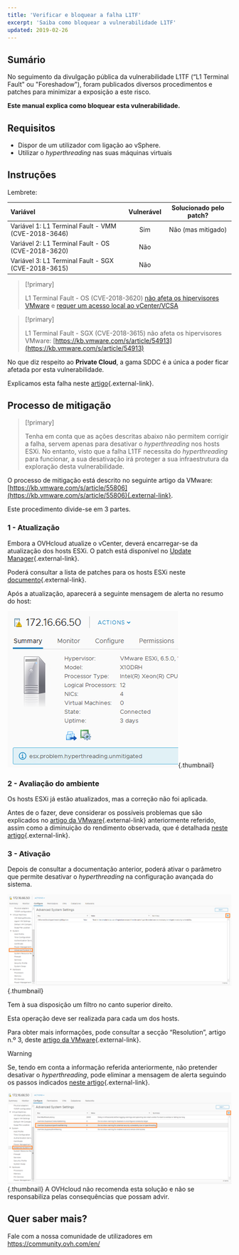 ```yaml
---
title: 'Verificar e bloquear a falha L1TF'
excerpt: 'Saiba como bloquear a vulnerabilidade L1TF'
updated: 2019-02-26
---
```


## Sumário

No seguimento da divulgação pública da vulnerabilidade L1TF (“L1 Terminal Fault" ou "Foreshadow"), foram publicados diversos procedimentos e patches para minimizar a exposição a este risco.

**Este manual explica como bloquear esta vulnerabilidade.**

## Requisitos

- Dispor de um utilizador com ligação ao vSphere.
- Utilizar o <i>hyperthreading </i>nas suas máquinas virtuais

## Instruções

Lembrete:

|Variável|Vulnerável|Solucionado pelo patch?|
|:---|:---:|:---:|
|Variável 1: L1 Terminal Fault - VMM (CVE-2018-3646)|Sim|Não (mas mitigado)|
|Variável 2: L1 Terminal Fault - OS (CVE-2018-3620)|Não||
|Variável 3: L1 Terminal Fault - SGX (CVE-2018-3615)|Não||

> [!primary]
> 
> L1 Terminal Fault - OS (CVE-2018-3620) [não afeta os hipervisores VMware](https://kb.vmware.com/s/article/55807) e [requer um acesso local ao vCenter/VCSA](https://kb.vmware.com/s/article/52312)
>

> [!primary]
> 
> L1 Terminal Fault - SGX (CVE-2018-3615) não afeta os hipervisores VMware: [https://kb.vmware.com/s/article/54913](https://kb.vmware.com/s/article/54913)
> 

No que diz respeito ao **Private Cloud**, a gama SDDC é a única a poder ficar afetada por esta vulnerabilidade.

Explicamos esta falha neste [artigo](https://www.ovh.pt/news/artigos/al516.ovh-l1-terminal-fault-l1tfforeshadow-disclosure){.external-link}.

## Processo de mitigação

> [!primary]
>
> Tenha em conta que as ações descritas abaixo não permitem corrigir a falha, servem apenas para desativar o <i>hyperthreading </i>nos hosts ESXi. No entanto, visto que a falha L1TF necessita do <i>hyperthreading </i>para funcionar, a sua desativação irá proteger a sua infraestrutura da exploração desta vulnerabilidade.
>

O processo de mitigação está descrito no seguinte artigo da VMware: [https://kb.vmware.com/s/article/55806](https://kb.vmware.com/s/article/55806){.external-link}.

Este procedimento divide-se em 3 partes.

### 1 - Atualização

Embora a OVHcloud atualize o vCenter, deverá encarregar-se da atualização dos hosts ESXi. O patch está disponível no [Update Manager](/pages/hosted_private_cloud/hosted_private_cloud_powered_by_vmware/vmware_update_manager){.external-link}. 

Poderá consultar a lista de patches para os hosts ESXi neste [documento](https://www.vmware.com/security/advisories/VMSA-2018-0020.html){.external-link}.

Após a atualização, aparecerá a seguinte mensagem de alerta no resumo do host:

![](images/warningMsg.png){.thumbnail}

### 2 - Avaliação do ambiente

Os hosts ESXi já estão atualizados, mas a correção não foi aplicada.

Antes de o fazer, deve considerar os possíveis problemas que são explicados no [artigo da VMware](https://kb.vmware.com/s/article/55806){.external-link} anteriormente referido, assim como a diminuição do rendimento observada, que é detalhada [neste artigo](https://kb.vmware.com/s/article/55767){.external-link}.

### 3 - Ativação

Depois de consultar a documentação anterior, poderá ativar o parâmetro que permite desativar o <i>hyperthreading </i>na configuração avançada do sistema.

![](images/enableMitigation.png){.thumbnail}

Tem à sua disposição um filtro no canto superior direito.

Esta operação deve ser realizada para cada um dos hosts.

Para obter mais informações, pode consultar a secção “Resolution”, artigo n.º 3, deste [artigo da VMware](https://kb.vmware.com/s/article/55806){.external-link}.

> [!warning]
> 
> Se, tendo em conta a informação referida anteriormente, não pretender desativar o <i>hyperthreading</i>, pode eliminar a mensagem de alerta seguindo os passos indicados [neste artigo](https://kb.vmware.com/s/article/57374){.external-link}.
> 
> ![](images/deleteWarning.png){.thumbnail}
> A OVHcloud não recomenda esta solução e não se responsabiliza pelas consequências que possam advir.
>

## Quer saber mais?

Fale com a nossa comunidade de utilizadores em <https://community.ovh.com/en/>